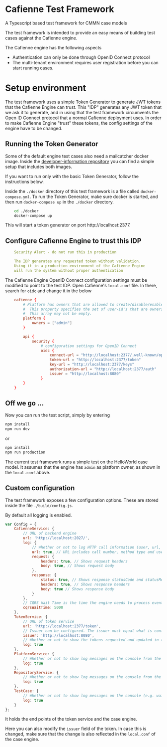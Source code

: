 
# Cafienne Test Framework
A Typescript based test framework for CMMN case models

The test framework is intended to provide an easy means of building test cases against the Cafienne engine.

The Cafienne engine has the following aspects
- Authentication can only be done through OpenID Connect protocol
- The multi-tenant environment requires user registration before you can start running cases.

# Setup environment
The test framework uses a simple Token Generator to generate JWT tokens that the Cafienne Engine can trust. This "IDP" generates any JWT token that we ask it to generate, and in using that the test framework circumvents the Open ID Connect protocol that a normal Cafienne deployment uses.
In order to make Cafienne Engine "trust" these tokens, the config settings of the engine have to be changed.

## Running the Token Generator
Some of the default engine test cases also need a mailcatcher docker image.
Inside the [developer-information repository](https://github.com/cafienne/developer-information) you can find a simple setup that includes both images.

If you want to run only with the basic Token Generator, follow the instructions below. 

Inside the `./docker` directory of this test framework is a file called `docker-compose.yml`.
To run the Token Generator, make sure docker is started, and then run `docker-compose up` in the `./docker` directory.
```bash
    cd ./docker
    docker-compose up
```
This will start a token generator on port http://localhost:2377.

## Configure Cafienne Engine to trust this IDP
```yml
    Security Alert - do not run this in production

    The IDP generates any requested token without validation.
    Using it in a production environment of the Cafienne Engine
    will run the system without proper authentication
```
The Cafienne Engine OpenID Connect configuration settings must be modified to point to the test IDP.
Open Cafienne's `local.conf` file.
In there, search for `oidc` and change it in the below
```conf
    cafienne {
        # Platform has owners that are allowed to create/disable/enable tenants
        #  This property specifies the set of user-id's that are owners
        #  This array may not be empty.
        platform {
            owners = ["admin"]
        }

        api {
            security {
                # configuration settings for OpenID Connect
                oidc {
                    connect-url = "http://localhost:2377/.well-known/openid-configuration"
                    token-url = "http://localhost:2377/token"
                    key-url = "http://localhost:2377/keys"
                    authorization-url = "http://localhost:2377/auth"
                    issuer = "http://localhost:8080"
                }
        }
    }
```

## Off we go ...
Now you can run the test script, simply by entering
```bash
npm install
npm run dev
```
or
```bash
npm install
npm run production
```
The current test framework runs a simple test on the HelloWorld case model.
It assumes that the engine has `admin` as platform owner, as shown in the `local.conf` above.

## Custom configuration
The test framework exposes a few configuration options. These are stored inside the file `./build/config.js`.

By default all logging is enabled.
```js
var Config = {
    CafienneService: {
        // URL of backend engine
        url: 'http://localhost:2027/',
        log: {
            // Whether or not to log HTTP call information (user, url, method type, headers)
            url: true, // URL includes call number, method type and user id
            request: {
                headers: true, // Shows request headers
                body: true, // Shows request body
            },
            response: {
                status: true, // Shows response statusCode and statusMessage, including call number 
                headers: true, // Shows response headers
                body: true // Shows response body
            }
        },
        // CQRS Wait Time is the time the engine needs to process events from commands (e.g. StartCase, CompleteTask, CreateTenant) into the server side query database
        cqrsWaitTime: 5000
    },
    TokenService: {
        // URL of token service
        url: 'http://localhost:2377/token',
        // Issuer can be configured. The issuer must equal what is configure inside the Cafienne Engine
        issuer: 'http://localhost:8080',
        // Whether or not to show the tokens requested and updated in the user
        log: true
    },
    PlatformService: {
        // Whether or not to show log messages on the console from the platform APIs (e.g., whether tenant already exists or not)
        log: true
    },
    RepositoryService: {
        // Whether or not to show log messages on the console from the repository APIs (e.g., list of case definitions returned from server)
        log: true
    },
    TestCase: {
        // Whether or not to show log messages on the console (e.g. wait time messages for server side processing)
        log: true
    }
};
```
It holds the end points of the token service and the case engine.

Here you can also modify the `issuer` field of the token. In case this is changed, make sure that the change is also reflected in the `local.conf` of the case engine.